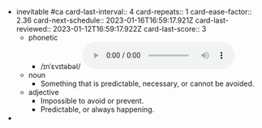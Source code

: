 - inevitable #ca
  card-last-interval:: 4
  card-repeats:: 1
  card-ease-factor:: 2.36
  card-next-schedule:: 2023-01-16T16:59:17.921Z
  card-last-reviewed:: 2023-01-12T16:59:17.922Z
  card-last-score:: 3
	- phonetic
		- /ɪnˈɛvɪtəbəl/
		  <audio controls><source src="https://api.dictionaryapi.dev/media/pronunciations/en/inevitable-us.mp3"></audio>
	- noun
		- Something that is predictable, necessary, or cannot be avoided.
	- adjective
		- Impossible to avoid or prevent.
		- Predictable, or always happening.
-